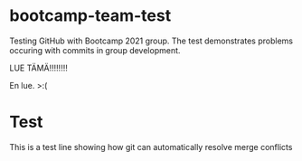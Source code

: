 # bootcamp-team-test
Testing GitHub with Bootcamp 2021 group. The test demonstrates problems occuring with commits in group development.

LUE TÄMÄ!!!!!!!!

En lue. >:(
# Test
This is a test line showing how git can automatically resolve merge conflicts
